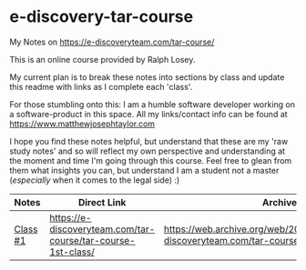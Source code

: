 # e-discovery-tar-course
My Notes on https://e-discoveryteam.com/tar-course/

This is an online course provided by Ralph Losey.

My current plan is to break these notes into sections by class and update this readme with links as I complete each 'class'.

For those stumbling onto this: I am a humble software developer working on a software-product in this space. All my links/contact info can be found at https://www.matthewjosephtaylor.com

I hope you find these notes helpful, but understand that these are my 'raw study notes' and so will reflect my own perspective and understanding at the moment and time I'm going through this course. Feel free to glean from them what insights you can, but understand I am a student not a master (_especially_ when it comes to the legal side) :)

| Notes | Direct Link | Archive Link
| --- | --- | --- |
| [Class #1](class_.md) | https://e-discoveryteam.com/tar-course/tar-course-1st-class/ | https://web.archive.org/web/20190705165128/https://e-discoveryteam.com/tar-course/tar-course-1st-class/ |
